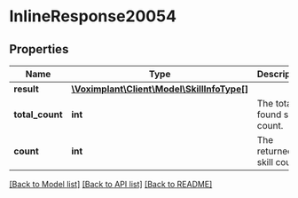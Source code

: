 # InlineResponse20054

## Properties
Name | Type | Description | Notes
------------ | ------------- | ------------- | -------------
**result** | [**\Voximplant\Client\Model\SkillInfoType[]**](SkillInfoType.md) |  | [optional] 
**total_count** | **int** | The total found skill count. | [optional] 
**count** | **int** | The returned skill count. | [optional] 

[[Back to Model list]](../README.md#documentation-for-models) [[Back to API list]](../README.md#documentation-for-api-endpoints) [[Back to README]](../README.md)


